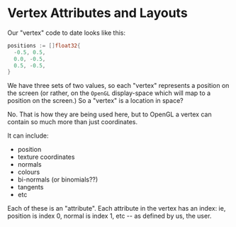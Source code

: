 # Vertex Attributes and Layouts

Our "vertex" code to date looks like this:

```go
positions := []float32{
  -0.5, 0.5,
  0.0, -0.5,
  0.5, -0.5,
}
```

We have three sets of two values, so each "vertex" represents a position on the screen (or rather, on the `OpenGL` display-space which will map to a position on the screen.) So a "vertex" is a location in space?

No. That is how they are being used here, but to OpenGL a vertex can contain so much more than just coordinates.

It can include:

- position
- texture coordinates
- normals
- colours
- bi-normals (or binomials??)
- tangents
- etc

Each of these is an "attribute". Each attribute in the vertex has an index: ie, position is index 0, normal is index 1, etc -- as defined by us, the user.
